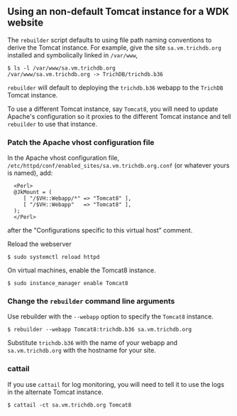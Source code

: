 ## Using an non-default Tomcat instance for a WDK website

The `rebuilder` script defaults to using file path naming conventions to derive
the Tomcat instance. For example, give the site `sa.vm.trichdb.org` installed
and symbolically linked in `/var/www`,

```
$ ls -l /var/www/sa.vm.trichdb.org
/var/www/sa.vm.trichdb.org -> TrichDB/trichdb.b36
```

`rebuilder` will default to deploying the `trichdb.b36` webapp to the
`TrichDB` Tomcat instance.

To use a different Tomcat instance, say `Tomcat8`, you will need to update
Apache's configuration so it proxies to the different Tomcat instance and
tell `rebuilder` to use that instance.

### Patch the Apache vhost configuration file

In the Apache vhost configuration file, `/etc/httpd/conf/enabled_sites/sa.vm.trichdb.org.conf` (or whatever yours is named), add:

```
  <Perl>
  @JkMount = (
     [ "/$VH::Webapp/*" => "Tomcat8" ],
     [ "/$VH::Webapp"   => "Tomcat8" ],
  );
  </Perl>
```

after the "Configurations specific to this virtual host” comment.

Reload the webserver

```
$ sudo systemctl reload httpd
```

On virtual machines, enable the Tomcat8 instance.

```
$ sudo instance_manager enable Tomcat8 
```

### Change the `rebuilder` command line arguments

Use rebuilder with the `--webapp` option to specify the `Tomcat8` instance.

```
$ rebuilder --webapp Tomcat8:trichdb.b36 sa.vm.trichdb.org 
```

Substitute `trichdb.b36` with the name of your webapp and `sa.vm.trichdb.org` with the hostname for your site.

### cattail

If you use `cattail` for log monitoring, you will need to tell it
to use the logs in the alternate Tomcat instance.

```
$ cattail -ct sa.vm.trichdb.org Tomcat8
```